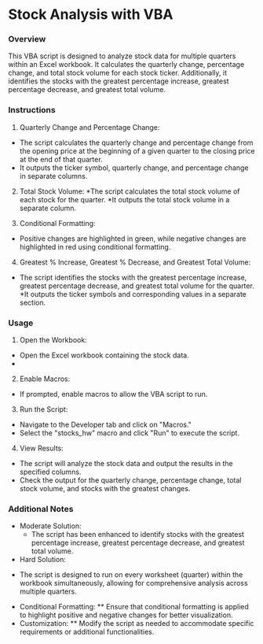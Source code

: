 # Stock Analysis with VBA
### Overview
This VBA script is designed to analyze stock data for multiple quarters within an Excel workbook. It calculates the quarterly change, percentage change, and total stock volume for each stock ticker. Additionally, it identifies the stocks with the greatest percentage increase, greatest percentage decrease, and greatest total volume.

### Instructions
1. Quarterly Change and Percentage Change:
* The script calculates the quarterly change and percentage change from the opening price at the beginning of a given quarter to the closing price at the end of that quarter.
* It outputs the ticker symbol, quarterly change, and percentage change in separate columns.
  
2. Total Stock Volume:
*The script calculates the total stock volume of each stock for the quarter.
*It outputs the total stock volume in a separate column.

3. Conditional Formatting:
* Positive changes are highlighted in green, while negative changes are highlighted in red using conditional formatting.
  
4. Greatest % Increase, Greatest % Decrease, and Greatest Total Volume:
* The script identifies the stocks with the greatest percentage increase, greatest percentage decrease, and greatest total volume for the quarter.
*It outputs the ticker symbols and corresponding values in a separate section.

### Usage
1. Open the Workbook:
* Open the Excel workbook containing the stock data.
* 
2. Enable Macros:
* If prompted, enable macros to allow the VBA script to run.
  
3. Run the Script:
* Navigate to the Developer tab and click on "Macros."
* Select the "stocks_hw" macro and click "Run" to execute the script.
  
4. View Results:
* The script will analyze the stock data and output the results in the specified columns.
* Check the output for the quarterly change, percentage change, total stock volume, and stocks with the greatest changes.

### Additional Notes
* Moderate Solution:
  - The script has been enhanced to identify stocks with the greatest percentage increase, greatest percentage decrease, and greatest total volume.
* Hard Solution:
- The script is designed to run on every worksheet (quarter) within the workbook simultaneously, allowing for comprehensive analysis across multiple quarters.
* Conditional Formatting:
** Ensure that conditional formatting is applied to highlight positive and negative changes for better visualization.
* Customization:
** Modify the script as needed to accommodate specific requirements or additional functionalities.
